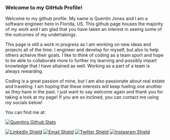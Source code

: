 ### Welcome to my GitHub Profile!


  Welcome to my github profile. My name is Quentin Jones and I am a software engineer here in Florida, US. This github page houses the majority of my work and I am glad   that you have taken an interest in seeing some of the outcomes of my undertakings. 

  This page is still a work in progress as I am working on new ideas and projects all of the time. I engineer and develop for myself, but also to help others acheive       their goals. I like to think of coding as a team sport and hope to be able to collaborate more to further my learning and possibly impart knowledge that I have           attained as well. Working as a part of a team is always rewarding.

  Coding is a great passion of mine, but I am also passionate about real estate and traveling. I am hoping that these interests will keep fueling one another as they       have in the past. I just want to say welcome again and thank you for taking a look at my page! If you are so inclined, you can contact me using my socials below!
  
  You can find me at:
  
[![Quentins Github Stats](https://github-readme-stats.vercel.app/api?username=TheQuentinJones&count_private=true&show_icons=true&theme=github_dark)](https://github.com/TheQuentinJones)

[![LinkedIn Shield](https://img.shields.io/badge/LinkedIn-0A66C2?style=for-the-badge&logo=linkedin&logoColor=white)](https://https://www.linkedin.com/in/therealtorque/) [![Email Shield](https://img.shields.io/badge/Gmail-EA4335?style=for-the-badge&logo=gmail&logoColor=white)](mailto:qj82189@gmail.com) [![Twitter Shield](https://img.shields.io/badge/Twitter-1DA1F2?style=for-the-badge&logo=twitter&logoColor=white)](https://twitter.com/QueTheRealtor) [![Instagram Shield](https://img.shields.io/badge/Instagram-E4405F?style=for-the-badge&logo=instagram&logoColor=white)](https://www.instagram.com/realtor.que/)
